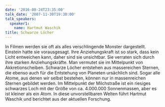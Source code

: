 ```yaml
---
date: '2016-08-24T23:35:00'
talk_date: '2007-11-30T19:30:00'
talk_speakers:
  speaker1:
    name: Hartmut Waschik
title: Schwarze Löcher
---
```

In Filmen werden sie oft als alles verschlingende Monster dargestellt. Einstein hatte sie vorausgesagt. Ihre Anziehungskraft ist so stark, dass kein Licht entweichen kann, daher sind sie unsichtbar. Sie verraten sich durch ihre starken Anziehungskräfte. Man vermutet sie im Mittelpunkt von Akkretionscheiben. 
Schwarze Löcher entstehen aus massereichen Sternen, die ebenso auch für die Entstehung von Planeten ursächlich sind. Sogar alle Atome, aus denen wir selbst bestehen, können nur in massenreichen Sternen gebildet werden.
Im Mittelpunkt der Milchstraße ist ein riesiges schwarzes Loch mit der Größe von ca. 4.000.000 Sonnenmassen, aber es ist kleiner als ein Atom.
In diese unvorstellbaren Welten führt Hartmut Waschik und berichtet aus der  aktuellen Forschung.